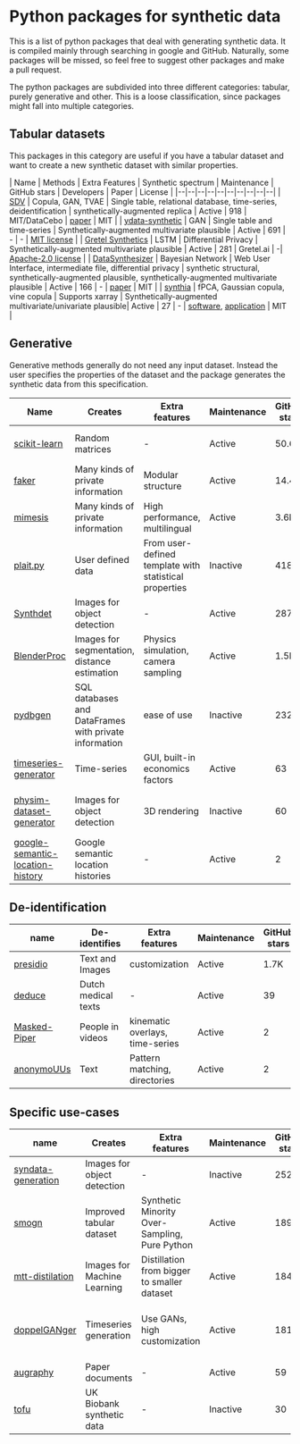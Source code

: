 


# Python packages for synthetic data

This is a list of python packages that deal with generating synthetic data. It is compiled mainly through searching in google and GitHub. Naturally, some packages will be missed, so feel free to suggest other packages and make a pull request.

The python packages are subdivided into three different categories: tabular, purely generative and other. This is a loose classification, since packages might fall into multiple categories.



## Tabular datasets

This packages in this category are useful if you have a tabular dataset and want to create a new synthetic dataset with similar properties.


| Name | Methods |  Extra Features | Synthetic spectrum | Maintenance | GitHub stars | Developers | Paper | License |
|--|--|--|--|--|--|--|--|--|--|
| [SDV](https://github.com/sdv-dev/SDV) | Copula, GAN, TVAE | Single table, relational database, time-series, deidentification | synthetically-augmented replica | Active | 918 | MIT/DataCebo | [paper](https://dai.lids.mit.edu/wp-content/uploads/2018/03/SDV.pdf) | MIT | 
| [ydata-synthetic](https://github.com/ydataai/ydata-synthetic) | GAN | Single table and time-series | Synthetically-augmented multivariate plausible | Active | 691 | - | - | [MIT license](https://github.com/ydataai/ydata-synthetic/blob/dev/LICENSE) |
| [Gretel Synthetics](https://github.com/gretelai/gretel-synthetics) | LSTM | Differential Privacy | Synthetically-augmented multivariate plausible | Active | 281 | Gretel.ai | -| [Apache-2.0 license](https://github.com/gretelai/gretel-synthetics/blob/master/LICENSE) |
| [DataSynthesizer](https://github.com/DataResponsibly/DataSynthesizer) | Bayesian Network | Web User Interface, intermediate file, differential privacy | synthetic structural, synthetically-augmented plausible, synthetically-augmented multivariate plausible | Active | 166 | - | [paper](https://github.com/DataResponsibly/DataSynthesizer/blob/master/docs/cr-datasynthesizer-privacy.pdf) | MIT |
| [synthia](https://github.com/dmey/synthia) | fPCA, Gaussian copula, vine copula | Supports xarray | Synthetically-augmented multivariate/univariate plausible| Active | 27 | - | [software](https://doi.org/10.21105/joss.02863), [application](https://doi.org/10.5194/gmd-14-5205-2021) | MIT |


## Generative

Generative methods generally do not need any input dataset. Instead the user specifies the properties of the dataset and the package generates the synthetic data from this specification.

| Name | Creates | Extra features | Maintenance | GitHub stars | Developers | paper | License |
|--|--|--|--|--|--|--|--|
| [scikit-learn](https://scikit-learn.org/stable/modules/generated/sklearn.datasets.make_regression.html#sklearn.datasets.make_regression) | Random matrices | - | Active | 50.6K | - | - | BSD-3-Clause |
| [faker](https://github.com/joke2k/faker) | Many kinds of private information | Modular structure | Active | 14.4K | - | - | MIT |
| [mimesis](https://github.com/lk-geimfari/mimesis) | Many kinds of private information | High performance, multilingual | Active | 3.6k | - | - | MIT |
| [plait.py](https://github.com/plaitpy/plaitpy) | User defined data | From user-defined template with statistical properties | Inactive | 418 | - | - | [MIT license](https://github.com/plaitpy/plaitpy/blob/master/LICENSE.txt) |
| [Synthdet](https://github.com/Unity-Technologies/SynthDet) | Images for object detection | - | Active | 287 | Unity Technologies | [paper](https://blogs.unity3d.com/2020/09/17/training-a-performant-object-detection-ml-model-on-synthetic-data-using-unity-computer-vision-tools/) | Apache v2.0|
| [BlenderProc](https://github.com/DLR-RM/BlenderProc) | Images for segmentation, distance estimation  |  Physics simulation, camera sampling | Active | 1.5K | German Aerospace Center | [paper](https://arxiv.org/abs/1911.01911) | GPL-v3 |
| [pydbgen](https://github.com/tirthajyoti/pydbgen) | SQL databases and DataFrames  with private information | ease of use | Inactive | 232 | T. Sarkar | - | MIT |
| [timeseries-generator](https://github.com/Nike-Inc/timeseries-generator) | Time-series | GUI, built-in economics factors | Active | 63 | Nike | - | Apache 2.0 |
| [physim-dataset-generator](https://github.com/cmitash/physim-dataset-generator) | Images for object detection | 3D rendering | Inactive | 60 | - | [paper](https://arxiv.org/pdf/1703.03347.pdf) | [BSD-2-Clause license](https://github.com/cmitash/physim-dataset-generator/blob/master/LICENSE) |
| [google-semantic-location-history](https://github.com/UtrechtUniversity/google-semantic-location-history) | Google semantic location histories | - | Active | 2 | Utrecht University | - | MIT |

## De-identification
| name | De-identifies | Extra features | Maintenance | GitHub stars | Developers | paper | License |
|--|--|--|--|--|--|--|--|
| [presidio](https://github.com/microsoft/presidio) | Text and Images | customization | Active | 1.7K | Microsoft | - | MIT
| [deduce](https://github.com/vmenger/deduce) | Dutch medical texts | - | Active | 39 | V. Menger | [paper](https://www.sciencedirect.com/science/article/abs/pii/S0736585316307365) | GPL-v3
| [Masked-Piper](https://github.com/WimPouw/TowardsMultimodalOpenScience) | People in videos | kinematic overlays, time-series | Active | 2 | W. Pouw | - | - |
| [anonymoUUs](https://github.com/UtrechtUniversity/anonymouus) | Text | Pattern matching, directories | Active | 2 | Utrecht University | - | MIT |


## Specific use-cases

| name | Creates | Extra features | Maintenance | GitHub stars | Developers | paper | License |
|--|--|--|--|--|--|--|--|
| [syndata-generation](https://github.com/debidatta/syndata-generation) | Images for object detection | - | Inactive | 252 | - | [paper](https://arxiv.org/abs/1708.01642) | MIT |
| [smogn](https://github.com/nickkunz/smogn) | Improved tabular dataset | Synthetic Minority Over-Sampling, Pure Python | Active | 189 | N. Kunz | [paper](http://proceedings.mlr.press/v74/branco17a/branco17a.pdf) | GPL v3 |
| [mtt-distilation](https://github.com/GeorgeCazenavette/mtt-distillation) | Images for Machine Learning | Distillation from bigger to smaller dataset | Active | 184 | - | [paper](https://georgecazenavette.github.io/mtt-distillation/) | MIT
| [doppelGANger](https://github.com/fjxmlzn/DoppelGANger) | Timeseries generation | Use GANs, high customization | Active | 181 | - | [paper](https://arxiv.org/abs/1909.13403) | [BSD-3-Clause-Clear license](https://github.com/fjxmlzn/DoppelGANger/blob/master/LICENSE) |
| [augraphy](https://github.com/sparkfish/augraphy) | Paper documents | - | Active | 59 | Sparkfish | - | MIT |
| [tofu](https://github.com/spiros/tofu) | UK Biobank synthetic data | - | Inactive | 30 | - | - |  [paper](http://doi.org/10.5281/zenodo.3634604) | No License |


